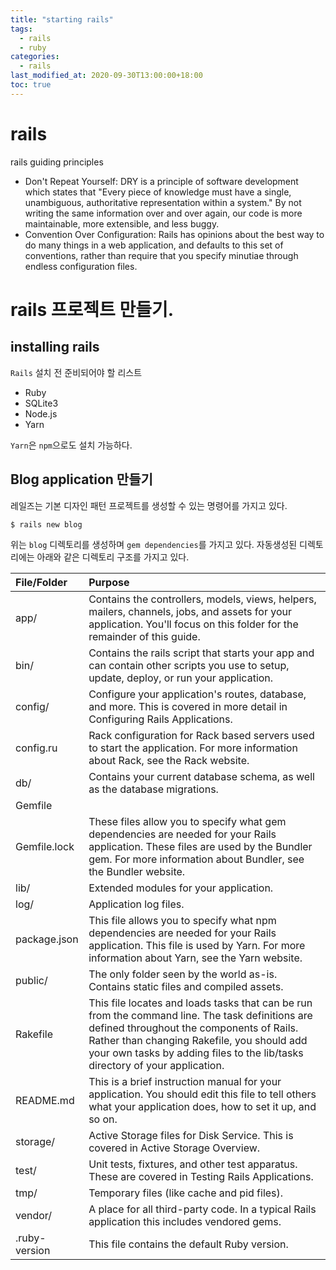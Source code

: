 ```yaml
---
title: "starting rails"
tags:
  - rails
  - ruby
categories:
  - rails
last_modified_at: 2020-09-30T13:00:00+18:00
toc: true
---
```


# rails

rails guiding principles
- Don't Repeat Yourself: DRY is a principle of software development which states that "Every piece of knowledge must have a single, unambiguous, authoritative representation within a system." By not writing the same information over and over again, our code is more maintainable, more extensible, and less buggy.
- Convention Over Configuration: Rails has opinions about the best way to do many things in a web application, and defaults to this set of conventions, rather than require that you specify minutiae through endless configuration files.

# rails 프로젝트 만들기.

## installing rails

`Rails` 설치 전 준비되어야 할 리스트
- Ruby
- SQLite3
- Node.js
- Yarn

`Yarn`은 `npm`으로도 설치 가능하다.

## Blog application 만들기

레일즈는 기본 디자인 패턴 프로젝트를 생성할 수 있는 명령어를 가지고 있다.

```
$ rails new blog
```

위는 `blog` 디렉토리를 생성하며 `gem dependencies`를 가지고 있다.
자동생성된 디렉토리에는 아래와 같은 디렉토리 구조를 가지고 있다.

| File/Folder | Purpose     |
| :------------- | :------------- |
|    app/   |   Contains the controllers, models, views, helpers, mailers, channels, jobs, and assets for your application. You'll focus on this folder for the remainder of this guide.    |
|    bin/   |   	Contains the rails script that starts your app and can contain other scripts you use to setup, update, deploy, or run your application.    |
|    config/   |  	Configure your application's routes, database, and more. This is covered in more detail in Configuring Rails Applications.     |
|   config.ru    |    	Rack configuration for Rack based servers used to start the application. For more information about Rack, see the Rack website.   |
|   db/    |   Contains your current database schema, as well as the database migrations.     |
|    Gemfile
Gemfile.lock   |    These files allow you to specify what gem dependencies are needed for your Rails application. These files are used by the Bundler gem. For more information about Bundler, see the Bundler website.   |
|  lib/     |   	Extended modules for your application.    |
|    log/   |   Application log files.    |
|   package.json    |    This file allows you to specify what npm dependencies are needed for your Rails application. This file is used by Yarn. For more information about Yarn, see the Yarn website.   |
|    public/  |   The only folder seen by the world as-is. Contains static files and compiled assets.   |
|    Rakefile  |  This file locates and loads tasks that can be run from the command line. The task definitions are defined throughout the components of Rails. Rather than changing Rakefile, you should add your own tasks by adding files to the lib/tasks directory of your application.    |
|   README.md   |   This is a brief instruction manual for your application. You should edit this file to tell others what your application does, how to set it up, and so on.   |
|  storage/    |    Active Storage files for Disk Service. This is covered in Active Storage Overview.  |
|   test/   |    	Unit tests, fixtures, and other test apparatus. These are covered in Testing Rails Applications.  |
|   tmp/   |   Temporary files (like cache and pid files).   |
|   vendor/   |    A place for all third-party code. In a typical Rails application this includes vendored gems.  |
|  .ruby-version    |  	This file contains the default Ruby version.    |
